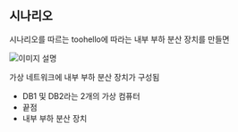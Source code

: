 ## <a name="scenario"></a>시나리오

시나리오를 따르는 toohello에 따라는 내부 부하 분산 장치를 만들면

![이미지 설명](./media/load-balancer-get-started-ilb-scenario-include/figure1.png)

가상 네트워크에 내부 부하 분산 장치가 구성됨

* DB1 및 DB2라는 2개의 가상 컴퓨터
* 끝점
* 내부 부하 분산 장치
